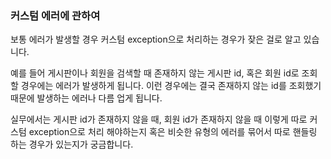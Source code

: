 ### 커스텀 에러에 관하여


보통 에러가 발생할 경우 커스텀 exception으로 처리하는 경우가 잦은 걸로 알고 있습니다.

예를 들어 게시판이나 회원을 검색할 때 존재하지 않는 게시판 id, 혹은 회원 id로 조회할 경우에는 에러가 발생하게 됩니다. 이런 경우에는 결국 존재하지 않는 id를 조회했기 때문에 발생하는 에러나 다름 업게 됩니다.

 실무에서는 게시판 id가 존재하지 않을 때, 회원 id가 존재하지 않을 때 이렇게 따로 커스텀 exception으로 처리 해야하는지 혹은 비슷한 유형의 에러를 묶어서 따로 핸들링 하는 경우가 있는지가 궁금합니다. 